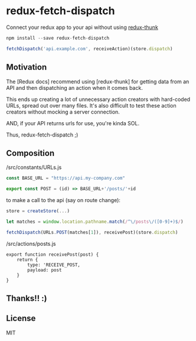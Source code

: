 redux-fetch-dispatch
==========

Connect your redux app to your api without using [redux-thunk](https://github.com/gaearon/redux-thunk)

```js
npm install --save redux-fetch-dispatch
```

```js
fetchDispatch('api.example.com', receiveAction)(store.dispatch)
```

## Motivation

The [Redux docs] recommend using [redux-thunk] for getting data from an API and then dispatching an action when it comes back.

This ends up creating a lot of unnecessary action creators with hard-coded URLs, spread out over many files. It's also difficult to test these action creators without mocking a server connection.

AND, if your API returns urls for use, you're kinda SOL.

Thus, redux-fetch-dispatch ;)

## Composition

/src/constants/URLs.js
```js
const BASE_URL = "https://api.my-company.com"

export const POST = (id) => BASE_URL+'/posts/'+id
```

to make a call to the api (say on route change):
```js
store = createStore(...)

let matches = window.location.pathname.match(/^\/posts\/([0-9]+)$/)

fetchDispatch(URLs.POST(matches[1]), receivePost)(store.dispatch)
```

/src/actions/posts.js
```
export function receivePost(post) {
	return {
		type: 'RECEIVE_POST,
		payload: post
	}
}
```

## Thanks!! :)

## License
MIT
